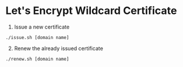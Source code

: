# Let's Encrypt Wildcard Certificate

1. Issue a new certificate

```
./issue.sh [domain name]
```

2. Renew the already issued certificate

```
./renew.sh [domain name]
```
